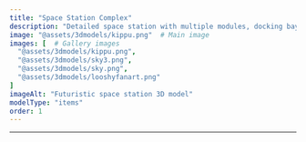 ```yaml
---
title: "Space Station Complex"
description: "Detailed space station with multiple modules, docking bays, and interior spaces."
image: "@assets/3dmodels/kippu.png"  # Main image
images: [  # Gallery images
  "@assets/3dmodels/kippu.png",
  "@assets/3dmodels/sky3.png", 
  "@assets/3dmodels/sky.png",
  "@assets/3dmodels/looshyfanart.png"
]
imageAlt: "Futuristic space station 3D model"
modelType: "items"
order: 1
---
```


---